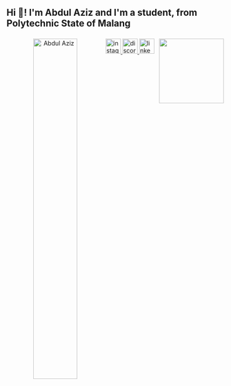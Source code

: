 <h2 align="left">Hi 🤩! I'm Abdul Aziz and I'm a student, from Polytechnic State of Malang</h2>

###

<div align="center">
 <p align="center">
  <img align="left" src="https://github-readme-stats.vercel.app/api?username=dulaziz15&show_icons=true&theme=tokyonight&locale=en" alt="Abdul Aziz" width="45%"/>

  


###

<img align="right" height="150" src="https://i.pinimg.com/originals/c0/2a/24/c02a24bed910cf3765ce25de9ac6c461.gif"  />

###

<div align="left">
  <a href="https://www.instagram.com/doel.az15/" target="_blank">
    <img src="https://img.shields.io/static/v1?message=Instagram&logo=instagram&label=&color=E4405F&logoColor=white&labelColor=&style=for-the-badge" height="35" alt="instagram logo"  />
  <a href="https://discordapp.com/users/1077192330819407976" target="_blank">
    <img src="https://img.shields.io/static/v1?message=Discord&logo=discord&label=&color=7289DA&logoColor=white&labelColor=&style=for-the-badge" height="35" alt="discord logo"  />
  <a href="https://www.linkedin.com/in/abdul-aziz-46415a250" target="_blank">
    <img src="https://img.shields.io/static/v1?message=LinkedIn&logo=linkedin&label=&color=0077B5&logoColor=white&labelColor=&style=for-the-badge" height="35" alt="linkedin logo"  />
</div>

###

<br clear="both">


###

